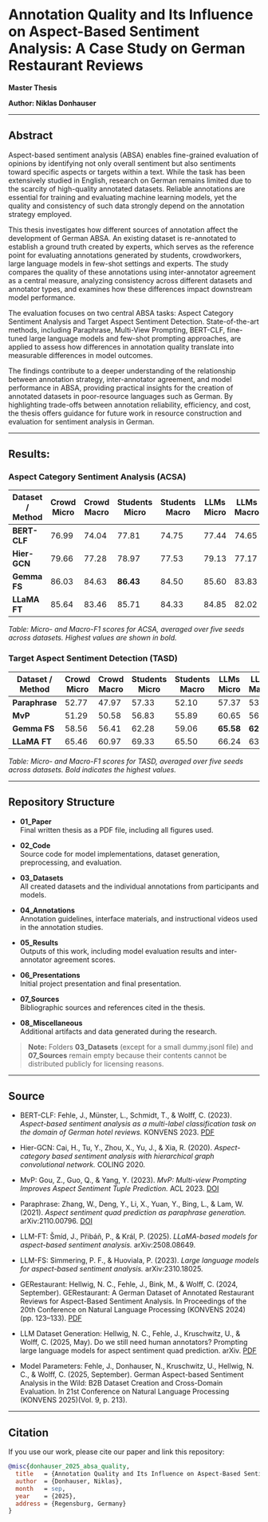 # Annotation Quality and Its Influence on Aspect-Based Sentiment Analysis: A Case Study on German Restaurant Reviews  

**Master Thesis** <br>

**Author: Niklas Donhauser** 

---

## Abstract  

Aspect-based sentiment analysis (ABSA) enables fine-grained evaluation of opinions by identifying not only overall sentiment but also sentiments toward specific aspects or targets within a text.
While the task has been extensively studied in English, research on German remains limited due to the scarcity of high-quality annotated datasets.
Reliable annotations are essential for training and evaluating machine learning models, yet the quality and consistency of such data strongly depend on the annotation strategy employed.

This thesis investigates how different sources of annotation affect the development of German ABSA.
An existing dataset is re-annotated to establish a ground truth created by experts, which serves as the reference point for evaluating annotations generated by students, crowdworkers, large language models in few-shot settings and experts.
The study compares the quality of these annotations using inter-annotator agreement as a central measure, analyzing consistency across different datasets and annotator types, and examines how these differences impact downstream model performance.

The evaluation focuses on two central ABSA tasks: Aspect Category Sentiment Analysis and Target Aspect Sentiment Detection.
State-of-the-art methods, including Paraphrase, Multi-View Prompting, BERT-CLF, fine-tuned large language models and few-shot prompting approaches, are applied to assess how differences in annotation quality translate into measurable differences in model outcomes.

The findings contribute to a deeper understanding of the relationship between annotation strategy, inter-annotator agreement, and model performance in ABSA, providing practical insights for the creation of annotated datasets in poor-resource languages such as German. By highlighting trade-offs between annotation reliability, efficiency, and cost, the thesis offers guidance for future work in resource construction and evaluation for sentiment analysis in German.

<hr>

## Results:
### Aspect Category Sentiment Analysis (ACSA)

| **Dataset / Method** | **Crowd Micro** | **Crowd Macro** | **Students Micro** | **Students Macro** | **LLMs Micro** | **LLMs Macro** | **Experts Micro** | **Experts Macro** |
|-----------------------|-----------------|-----------------|---------------------|---------------------|----------------|----------------|-------------------|-------------------|
| **BERT-CLF**         | 76.99           | 74.04           | 77.81               | 74.75               | 77.44          | 74.65          | **78.26**         | 75.17             |
| **Hier-GCN**         | 79.66           | 77.28           | 78.97               | 77.53               | 79.13          | 77.17          | **79.78**         | 78.13             |
| **Gemma FS**         | 86.03           | 84.63           | **86.43**           | 84.50               | 85.60          | 83.83          | 86.29             | 84.62             |
| **LLaMA FT**         | 85.64           | 83.46           | 85.71               | 84.33               | 84.85          | 82.02          | **86.39**         | 83.12             |

*Table: Micro- and Macro-F1 scores for ACSA, averaged over five seeds across datasets. Highest values are shown in bold.*


### Target Aspect Sentiment Detection (TASD)

| **Dataset / Method** | **Crowd Micro** | **Crowd Macro** | **Students Micro** | **Students Macro** | **LLMs Micro** | **LLMs Macro** | **Experts Micro** | **Experts Macro** |
|-----------------------|-----------------|-----------------|---------------------|---------------------|----------------|----------------|-------------------|-------------------|
| **Paraphrase**        | 52.77           | 47.97           | 57.33               | 52.10               | 57.37          | 53.06          | **61.65**         | 56.24             |
| **MvP**               | 51.29           | 50.58           | 56.83               | 55.89               | 60.65          | 56.95          | **64.01**         | 59.42             |
| **Gemma FS**          | 58.56           | 56.41           | 62.28               | 59.06               | **65.58**      | **62.30**      | 63.38             | 58.74             |
| **LLaMA FT**          | 65.46           | 60.97           | 69.33               | 65.50               | 66.24          | 63.20          | **71.47**         | **67.40**         |

*Table: Micro- and Macro-F1 scores for TASD, averaged over five seeds across datasets. Bold indicates the highest values.*

<hr>

## Repository Structure  

- **01_Paper**  
  Final written thesis as a PDF file, including all figures used.  

- **02_Code**  
  Source code for model implementations, dataset generation, preprocessing, and evaluation.  

- **03_Datasets**  
  All created datasets and the individual annotations from participants and models.  

- **04_Annotations**  
  Annotation guidelines, interface materials, and instructional videos used in the annotation studies.  

- **05_Results**  
  Outputs of this work, including model evaluation results and inter-annotator agreement scores.  

- **06_Presentations**  
  Initial project presentation and final presentation.  

- **07_Sources**  
  Bibliographic sources and references cited in the thesis.  

- **08_Miscellaneous**  
  Additional artifacts and data generated during the research.  

> **Note:** Folders **03_Datasets** (except for a small dummy.jsonl file) and **07_Sources** remain empty because their contents cannot be distributed publicly for licensing reasons.
<hr>

## Source 

- BERT-CLF: Fehle, J., Münster, L., Schmidt, T., & Wolff, C. (2023). *Aspect-based sentiment analysis as a multi-label classification task on the domain of German hotel reviews.* KONVENS 2023. [PDF](https://aclanthology.org/2023.konvens-main.21.pdf)  

- Hier-GCN: Cai, H., Tu, Y., Zhou, X., Yu, J., & Xia, R. (2020). *Aspect-category based sentiment analysis with hierarchical graph convolutional network.* COLING 2020.  

- MvP: Gou, Z., Guo, Q., & Yang, Y. (2023). *MvP: Multi-view Prompting Improves Aspect Sentiment Tuple Prediction.* ACL 2023. [DOI](https://doi.org/10.18653/v1/2023.acl-long.240)  

- Paraphrase: Zhang, W., Deng, Y., Li, X., Yuan, Y., Bing, L., & Lam, W. (2021). *Aspect sentiment quad prediction as paraphrase generation.* arXiv:2110.00796. [DOI](https://doi.org/10.48550/arXiv.2110.00796)  

- LLM-FT: Šmíd, J., Přibáň, P., & Král, P. (2025). *LLaMA-based models for aspect-based sentiment analysis.* arXiv:2508.08649.  

- LLM-FS: Simmering, P. F., & Huoviala, P. (2023). *Large language models for aspect-based sentiment analysis.* arXiv:2310.18025.  

- GERestaurant: Hellwig, N. C., Fehle, J., Bink, M., & Wolff, C. (2024, September). GERestaurant: A German Dataset of Annotated Restaurant Reviews for Aspect-Based Sentiment Analysis. In Proceedings of the 20th Conference on Natural Language Processing (KONVENS 2024) (pp. 123–133). [PDF](https://doi.org/10.48550/arXiv.2408.07955)
- LLM Dataset Generation: Hellwig, N. C., Fehle, J., Kruschwitz, U., & Wolff, C. (2025, May). Do we still need human annotators? Prompting large language models for aspect sentiment quad prediction. arXiv. [PDF](https://doi.org/10.48550/arXiv.2502.13044)

- Model Parameters: Fehle, J., Donhauser, N., Kruschwitz, U., Hellwig, N. C., & Wolff, C. (2025, September). German Aspect-based Sentiment Analysis in the Wild: B2B Dataset Creation and Cross-Domain Evaluation. In 21st Conference on Natural Language Processing (KONVENS 2025)(Vol. 9, p. 213).

<hr>
 
## Citation  

If you use our work, please cite our paper and link this repository:  

```bibtex
@misc{donhauser_2025_absa_quality,  
  title   = {Annotation Quality and Its Influence on Aspect-Based Sentiment Analysis: A Case Study on German Restaurant Reviews},  
  author  = {Donhauser, Niklas},  
  month   = sep,  
  year    = {2025},  
  address = {Regensburg, Germany}  
}  
```
